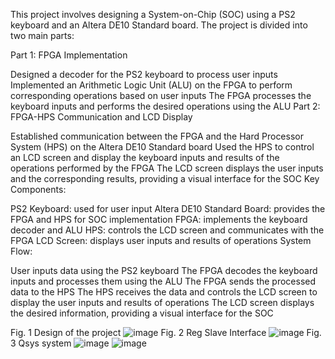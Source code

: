 This project involves designing a System-on-Chip (SOC) using a PS2 keyboard and an Altera DE10 Standard board. The project is divided into two main parts:

Part 1: FPGA Implementation

Designed a decoder for the PS2 keyboard to process user inputs
Implemented an Arithmetic Logic Unit (ALU) on the FPGA to perform corresponding operations based on user inputs
The FPGA processes the keyboard inputs and performs the desired operations using the ALU
Part 2: FPGA-HPS Communication and LCD Display

Established communication between the FPGA and the Hard Processor System (HPS) on the Altera DE10 Standard board
Used the HPS to control an LCD screen and display the keyboard inputs and results of the operations performed by the FPGA
The LCD screen displays the user inputs and the corresponding results, providing a visual interface for the SOC
Key Components:

PS2 Keyboard: used for user input
Altera DE10 Standard Board: provides the FPGA and HPS for SOC implementation
FPGA: implements the keyboard decoder and ALU
HPS: controls the LCD screen and communicates with the FPGA
LCD Screen: displays user inputs and results of operations
System Flow:

User inputs data using the PS2 keyboard
The FPGA decodes the keyboard inputs and processes them using the ALU
The FPGA sends the processed data to the HPS
The HPS receives the data and controls the LCD screen to display the user inputs and results of operations
The LCD screen displays the desired information, providing a visual interface for the SOC

Fig. 1 Design of the project
![image](https://github.com/user-attachments/assets/30a44792-60da-4ab4-a29a-32478da5443c)
Fig. 2 Reg Slave Interface
![image](https://github.com/user-attachments/assets/955f18c0-6f15-4909-83c8-04b57d4a83c5)
Fig. 3 Qsys system
![image](https://github.com/user-attachments/assets/67099ac0-f972-42dc-a6c7-40fa09e21df7)
![image](https://github.com/user-attachments/assets/492222bf-9cfc-4c17-8b2c-cb53c98c9122)





